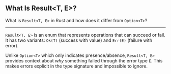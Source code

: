 ## What Is Result<T, E>?

What is `Result<T, E>` in Rust and how does it differ from `Option<T>`?

---

`Result<T, E>` is an enum that represents operations that can succeed or fail. It has two variants: `Ok(T)` (success with value) and `Err(E)` (failure with error).

Unlike `Option<T>` which only indicates presence/absence, `Result<T, E>` provides context about *why* something failed through the error type `E`. This makes errors explicit in the type signature and impossible to ignore.

